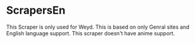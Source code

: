 # ScrapersEn
This Scraper is only used for Weyd.
This is based on only Genral sites and English language support.
This scraper doesn't have anime support.
